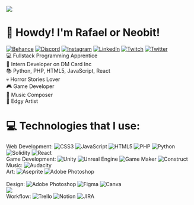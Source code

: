 [![](https://visitcount.itsvg.in/api?id=neobit&icon=0&color=0)](https://visitcount.itsvg.in)
# 💫 Howdy! I'm Rafael or Neobit! 
[![Behance](https://img.shields.io/badge/Behance-1769ff?logo=behance&logoColor=white)](https://behance.net/neobit) [![Discord](https://img.shields.io/badge/Discord-%237289DA.svg?logo=discord&logoColor=white)](htttps://discord.gg/https://discord.gg/99EkyFK79s) [![Instagram](https://img.shields.io/badge/Instagram-%23E4405F.svg?logo=Instagram&logoColor=white)](https://instagram.com/rafaneobit) [![LinkedIn](https://img.shields.io/badge/LinkedIn-%230077B5.svg?logo=linkedin&logoColor=white)](https://linkedin.com/in/neobit) [![Twitch](https://img.shields.io/badge/Twitch-%239146FF.svg?logo=Twitch&logoColor=white)](https://twitch.tv/neobit) [![Twitter](https://img.shields.io/badge/Twitter-%231DA1F2.svg?logo=Twitter&logoColor=white)](https://twitter.com/neobitdev) 
<br>💻 Fullstack Programming Apprentice<br>💼 Intern Developer on DM Card Inc<br>📚 Python, PHP, HTML5, JavaScript, React<br>💀 Horror Stories Lover<br>🎮 Game Developer<br>🎹 Music Composer<br>🎨 Edgy Artist<br>

# 💻 Technologies that I use:

Web Development:
![CSS3](https://img.shields.io/badge/css3-%231572B6.svg?style=for-the-badge&logo=css3&logoColor=white) ![JavaScript](https://img.shields.io/badge/javascript-%23323330.svg?style=for-the-badge&logo=javascript&logoColor=%23F7DF1E) ![HTML5](https://img.shields.io/badge/html5-%23E34F26.svg?style=for-the-badge&logo=html5&logoColor=white) ![PHP](https://img.shields.io/badge/php-%23777BB4.svg?style=for-the-badge&logo=php&logoColor=white) ![Python](https://img.shields.io/badge/python-3670A0?style=for-the-badge&logo=python&logoColor=ffdd54) ![Solidity](https://img.shields.io/badge/Solidity-%23363636.svg?style=for-the-badge&logo=solidity&logoColor=white) ![React](https://img.shields.io/badge/react-%2320232a.svg?style=for-the-badge&logo=react&logoColor=%2361DAFB) 
<br>Game Development:
![Unity](https://img.shields.io/badge/Unity-100000?style=for-the-badge&logo=unity&logoColor=white) ![Unreal Engine](https://img.shields.io/badge/-Unreal%20Engine-313131?style=for-the-badge&logo=unreal-engine&logoColor=white) ![Game Maker]() ![Construct](https://i.imgur.com/xaFFygK.png)
<br>Music:
![Audacity](https://img.shields.io/badge/Audacity-0000CC?style=for-the-badge&logo=audacity&logoColor=white) 
<br>Art:
![Aseprite](https://img.shields.io/badge/Aseprite-FFFFFF?style=for-the-badge&logo=Aseprite&logoColor=#7D929E) ![Adobe Photoshop](https://img.shields.io/badge/adobephotoshop-%2331A8FF.svg?style=for-the-badge&logo=adobephotoshop&logoColor=white) 	
<br>Design:
![Adobe Photoshop](https://img.shields.io/badge/adobephotoshop-%2331A8FF.svg?style=for-the-badge&logo=adobephotoshop&logoColor=white) 	![Figma](https://img.shields.io/badge/figma-%23F24E1E.svg?style=for-the-badge&logo=figma&logoColor=white) ![Canva](https://img.shields.io/badge/Canva-%2300C4CC.svg?style=for-the-badge&logo=Canva&logoColor=white)<br>
![](https://github-readme-stats.vercel.app/api/top-langs/?username=neobit&theme=dark&hide_border=false&include_all_commits=true&count_private=false&layout=compact)
<br>Workflow:
![Trello](https://img.shields.io/badge/Trello-0052CC?style=for-the-badge&logo=trello&logoColor=white) ![Notion](https://img.shields.io/badge/Notion-%23000000.svg?style=for-the-badge&logo=notion&logoColor=white) ![JIRA](https://img.shields.io/badge/Jira-0052CC?style=for-the-badge&logo=Jira&logoColor=white)


<!-- # 📊 GitHub Stats:
 ![](https://github-readme-stats.vercel.app/api?username=neobit&theme=dark&hide_border=false&include_all_commits=true&count_private=false)<br/>
![](https://github-readme-streak-stats.herokuapp.com/?user=neobit&theme=dark&hide_border=false)<br/> -->

